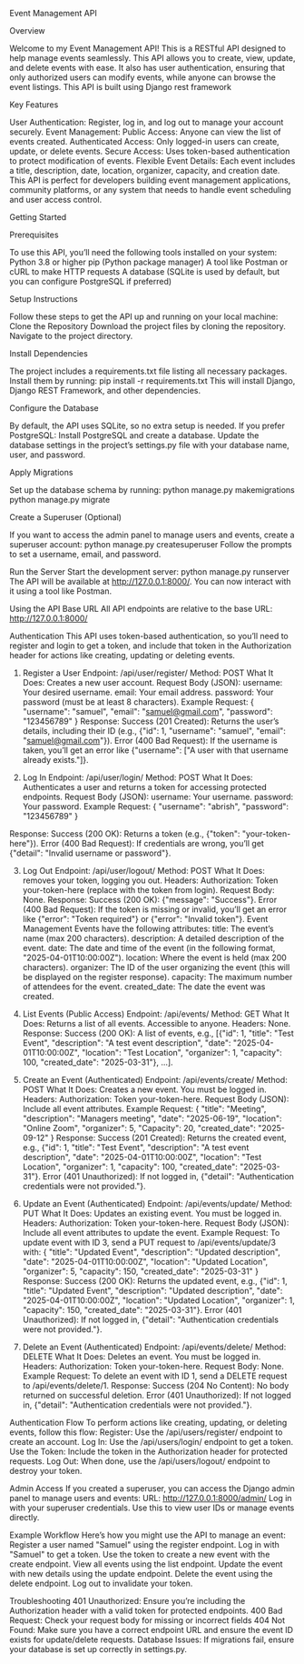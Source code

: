 Event Management API 

Overview

Welcome to my Event Management API! This is a RESTful API designed to help manage events seamlessly. This API allows you to create, view, update, and delete events with ease. It also has user authentication, ensuring that only authorized users can modify events, while anyone can browse the event listings. This API is built using Django rest framework

Key Features

User Authentication: Register, log in, and log out to manage your account securely.
Event Management:
Public Access: Anyone can view the list of events created.
Authenticated Access: Only logged-in users can create, update, or delete events.
Secure Access: Uses token-based authentication to protect modification of events.
Flexible Event Details: Each event includes a title, description, date, location, organizer, capacity, and creation date.
This API is perfect for developers building event management applications, community platforms, or any system that needs to handle event scheduling and user access control.

Getting Started

Prerequisites

To use this API, you’ll need the following tools installed on your system:
Python 3.8 or higher
pip (Python package manager)
A tool like Postman or cURL to make HTTP requests
A database (SQLite is used by default, but you can configure PostgreSQL if preferred)

Setup Instructions

Follow these steps to get the API up and running on your local machine:
Clone the Repository
Download the project files by cloning the repository. Navigate to the project directory.

Install Dependencies

The project includes a requirements.txt file listing all necessary packages. Install them by running:
pip install -r requirements.txt
This will install Django, Django REST Framework, and other dependencies.

Configure the Database

By default, the API uses SQLite, so no extra setup is needed. If you prefer PostgreSQL:
Install PostgreSQL and create a database.
Update the database settings in the project’s settings.py file with your database name, user, and password.

Apply Migrations

Set up the database schema by running:
python manage.py makemigrations
python manage.py migrate

Create a Superuser (Optional)

If you want to access the admin panel to manage users and events, create a superuser account:
python manage.py createsuperuser
Follow the prompts to set a username, email, and password.

Run the Server
Start the development server:
python manage.py runserver
 The API will be available at http://127.0.0.1:8000/. You can now interact with it using a tool like Postman.

Using the API
Base URL
All API endpoints are relative to the base URL:
http://127.0.0.1:8000/

Authentication
This API uses token-based authentication, so you’ll need to register and login to get a token, and include that token in the Authorization header for actions like creating, updating or deleting events.


1. Register a User
Endpoint: /api/user/register/
Method: POST
What It Does: Creates a new user account.
Request Body (JSON):
username: Your desired username.
email: Your email address.
password: Your password (must be at least 8 characters).
Example Request:
{
  "username": "samuel",
  "email": "samuel@gmail.com",
  "password": "123456789"
}
Response:
Success (201 Created): Returns the user’s details, including their ID (e.g., {"id": 1, "username": "samuel", "email": "samuel@gmail.com"}).
Error (400 Bad Request): If the username is taken, you’ll get an error like {"username": ["A user with that username already exists."]}.


2. Log In
Endpoint: /api/user/login/
Method: POST
What It Does: Authenticates a user and returns a token for accessing protected endpoints.
Request Body (JSON):
username: Your username.
password: Your password.
Example Request:
{
  	"username": "abrish",
  	"password": "123456789"
}


Response:
Success (200 OK): Returns a token (e.g., {"token": "your-token-here"}).
Error (400 Bad Request): If credentials are wrong, you’ll get {"detail": "Invalid username or password"}.


3. Log Out
Endpoint: /api/user/logout/
Method: POST
What It Does: removes your token, logging you out.
Headers:
Authorization: Token your-token-here (replace with the token from login).
Request Body: None.
Response:
Success (200 OK): {"message": "Success"}.
Error (400 Bad Request): If the token is missing or invalid, you’ll get an error like {"error": "Token required"} or {"error": "Invalid token"}.
Event Management
Events have the following attributes:
title: The event’s name (max 200 characters).
description: A detailed description of the event.
date: The date and time of the event (in the following format, "2025-04-01T10:00:00Z").
location: Where the event is held (max 200 characters).
organizer: The ID of the user organizing the event (this will be displayed on the register response).
capacity: The maximum number of attendees for the event.
created_date: The date the event was created.
1. List Events (Public Access)
Endpoint: /api/events/
Method: GET
What It Does: Returns a list of all events. Accessible to anyone.
Headers: None.
Response:
Success (200 OK): A list of events, e.g., [{"id": 1, "title": "Test Event", "description": "A test event description", "date": "2025-04-01T10:00:00Z", "location": "Test Location", "organizer": 1, "capacity": 100, "created_date": "2025-03-31"}, ...].


2. Create an Event (Authenticated)
Endpoint: /api/events/create/
Method: POST
What It Does: Creates a new event. You must be logged in.
Headers:
Authorization: Token your-token-here.
Request Body (JSON):
Include all event attributes.
Example Request:
{
  "title": "Meeting",
  "description": "Managers meeting",
  "date": "2025-06-19",
  "location": "Online Zoom",
  "organizer": 5,
  "Capacity": 20,
  "created_date": "2025-09-12"
}
Response:
Success (201 Created): Returns the created event, e.g., {"id": 1, "title": "Test Event", "description": "A test event description", "date": "2025-04-01T10:00:00Z", "location": "Test Location", "organizer": 1, "capacity": 100, "created_date": "2025-03-31"}.
Error (401 Unauthorized): If not logged in, {"detail": "Authentication credentials were not provided."}.

3. Update an Event (Authenticated)
Endpoint: /api/events/update/<id>
Method: PUT
What It Does: Updates an existing event. You must be logged in.
Headers:
Authorization: Token your-token-here.
Request Body (JSON):
Include all event attributes to update the event.
Example Request:
To update event with ID 3, send a PUT request to /api/events/update/3 with:
{
  "title": "Updated Event",
  "description": "Updated description",
  "date": "2025-04-01T10:00:00Z",
  "location": "Updated Location",
  "organizer": 5,
  "capacity": 150,
  "created_date": "2025-03-31"
}
Response:
Success (200 OK): Returns the updated event, e.g., {"id": 1, "title": "Updated Event", "description": "Updated description", "date": "2025-04-01T10:00:00Z", "location": "Updated Location", "organizer": 1, "capacity": 150, "created_date": "2025-03-31"}.
Error (401 Unauthorized): If not logged in, {"detail": "Authentication credentials were not provided."}.

4. Delete an Event (Authenticated)
Endpoint: /api/events/delete/<id>
Method: DELETE
What It Does: Deletes an event. You must be logged in.
Headers:
Authorization: Token your-token-here.
Request Body: None.
Example Request:
To delete an event with ID 1, send a DELETE request to /api/events/delete/1.
Response:
Success (204 No Content): No body returned on successful deletion.
Error (401 Unauthorized): If not logged in, {"detail": "Authentication credentials were not provided."}.

Authentication Flow
To perform actions like creating, updating, or deleting events, follow this flow:
Register: Use the /api/users/register/ endpoint to create an account.
Log In: Use the /api/users/login/ endpoint to get a token.
Use the Token: Include the token in the Authorization header for protected requests.
Log Out: When done, use the /api/users/logout/ endpoint to destroy your token.

Admin Access
If you created a superuser, you can access the Django admin panel to manage users and events:
URL: http://127.0.0.1:8000/admin/
Log in with your superuser credentials.
Use this to view user IDs or manage events directly.

Example Workflow
Here’s how you might use the API to manage an event:
Register a user named "Samuel" using the register endpoint.
Log in with "Samuel" to get a token.
Use the token to create a new event with the create endpoint.
View all events using the list endpoint.
Update the event with new details using the update endpoint.
Delete the event using the delete endpoint.
Log out to invalidate your token.

Troubleshooting
401 Unauthorized: Ensure you’re including the Authorization header with a valid token for protected endpoints.
400 Bad Request: Check your request body for missing or incorrect fields
404 Not Found: Make sure you have a correct endpoint URL and ensure the event ID exists for update/delete requests.
Database Issues: If migrations fail, ensure your database is set up correctly in settings.py.